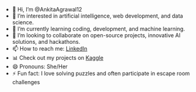 - 👋 Hi, I’m @AnkitaAgrawal12
- 👀 I’m interested in artificial intelligence, web development, and data science.
- 🌱 I’m currently learning coding, development, and machine learning.
- 💞️ I’m looking to collaborate on open-source projects, innovative AI solutions, and hackathons.
- 📫 How to reach me: [LinkedIn](https://www.linkedin.com/in/ankita-agrawal12)
- 📊 Check out my projects on [Kaggle](https://www.kaggle.com/ankitaagrawal12)
- 😄 Pronouns: She/Her
- ⚡ Fun fact: I love solving puzzles and often participate in escape room challenges
 
<!---
AnkitaAgrawal12/AnkitaAgrawal12 is a ✨ special ✨ repository because its `README.md` (this file) appears on your GitHub profile.
You can click the Preview link to take a look at your changes.
--->
